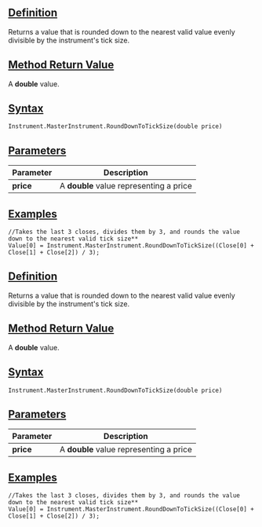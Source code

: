 ## [Definition](https://developer.ninjatrader.com/docs/desktop/rounddowntoticksize\#definition)

Returns a value that is rounded down to the nearest valid value evenly divisible by the instrument's tick size.

## [Method Return Value](https://developer.ninjatrader.com/docs/desktop/rounddowntoticksize\#method-return-value)

A **double** value.

## [Syntax](https://developer.ninjatrader.com/docs/desktop/rounddowntoticksize\#syntax)

`Instrument.MasterInstrument.RoundDownToTickSize(double price)`

## [Parameters](https://developer.ninjatrader.com/docs/desktop/rounddowntoticksize\#parameters)

| Parameter | Description |
| --- | --- |
| **price** | A **double** value representing a price |

## [Examples](https://developer.ninjatrader.com/docs/desktop/rounddowntoticksize\#examples)

```jsx-150469391 csharp
//Takes the last 3 closes, divides them by 3, and rounds the value down to the nearest valid tick size**
Value[0] = Instrument.MasterInstrument.RoundDownToTickSize((Close[0] + Close[1] + Close[2]) / 3);

```

## [Definition](https://developer.ninjatrader.com/docs/desktop/rounddowntoticksize\#definition)

Returns a value that is rounded down to the nearest valid value evenly divisible by the instrument's tick size.

## [Method Return Value](https://developer.ninjatrader.com/docs/desktop/rounddowntoticksize\#method-return-value)

A **double** value.

## [Syntax](https://developer.ninjatrader.com/docs/desktop/rounddowntoticksize\#syntax)

`Instrument.MasterInstrument.RoundDownToTickSize(double price)`

## [Parameters](https://developer.ninjatrader.com/docs/desktop/rounddowntoticksize\#parameters)

| Parameter | Description |
| --- | --- |
| **price** | A **double** value representing a price |

## [Examples](https://developer.ninjatrader.com/docs/desktop/rounddowntoticksize\#examples)

```jsx-150469391 csharp
//Takes the last 3 closes, divides them by 3, and rounds the value down to the nearest valid tick size**
Value[0] = Instrument.MasterInstrument.RoundDownToTickSize((Close[0] + Close[1] + Close[2]) / 3);

```